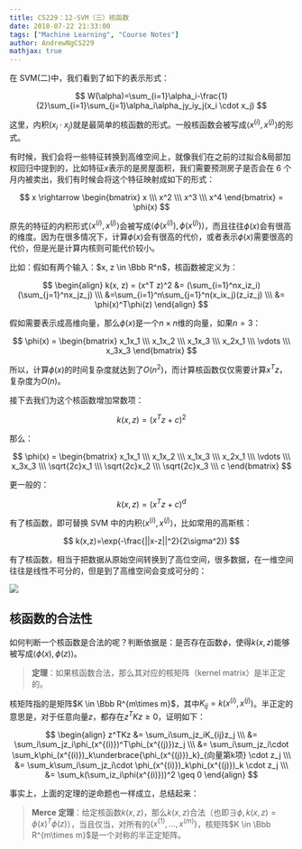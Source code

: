 ```yaml
---
title: CS229：12-SVM（三）核函数
date: 2018-07-22 21:33:00
tags: ["Machine Learning", "Course Notes"]
author: AndrewNgCS229
mathjax: true
---
```


在 SVM(二)中，我们看到了如下的表示形式：

$$
W(\alpha)=\sum_{i=1}\alpha_i-\frac{1}{2}\sum_{i=1}\sum_{j=1}\alpha_i\alpha_jy_iy_j(x_i \cdot x_j)
$$

这里，内积$(x_i \cdot x_j)$就是最简单的核函数的形式。一般核函数会被写成$\langle x^{(i)}, x^{(j)} \rangle$的形式。

有时候，我们会将一些特征转换到高维空间上，就像我们在之前的过拟合&局部加权回归中提到的，比如特征$x$表示的是房屋面积，我们需要预测房子是否会在 6 个月内被卖出，我们有时候会将这个特征映射成如下的形式：

$$
x \rightarrow \begin{bmatrix}
x \\\
x^2 \\\
x^3 \\\
x^4
\end{bmatrix} = \phi(x)
$$

原先的特征的内积形式$\langle x^{(i)}, x^{(j)} \rangle$会被写成$\langle \phi(x^{(i)}), \phi(x^{(j)}) \rangle$，而且往往$\phi(x)$会有很高的维度。因为在很多情况下，计算$\phi(x)$会有很高的代价，或者表示$\phi(x)$需要很高的代价，但是光是计算内核则可能代价较小。

比如：假如有两个输入：$x, z \in \Bbb R^n$，核函数被定义为：

$$
\begin{align}
k(x, z) = (x^T z)^2 &= (\sum_{i=1}^nx_iz_i)(\sum_{j=1}^nx_jz_j) \\\
&=\sum_{i=1}^n\sum_{j=1}^n(x_ix_j)(z_iz_j) \\\
&= \phi(x)^T\phi(z)
\end{align}
$$

假如需要表示成高维向量，那么$\phi(x)$是一个$n \times n$维的向量，如果$n = 3$：

$$
\phi(x) = \begin{bmatrix}
x_1x_1 \\\
x_1x_2 \\\
x_1x_3 \\\
x_2x_1 \\\
\vdots \\\
x_3x_3
\end{bmatrix}
$$

所以，计算$\phi(x)$的时间复杂度就达到了$O(n^2)$，而计算核函数仅仅需要计算$x^Tz$，复杂度为$O(n)$。

接下去我们为这个核函数增加常数项：

$$
k(x,z)=(x^Tz+c)^2
$$

那么：

$$
\phi(x) = \begin{bmatrix}
x_1x_1 \\\
x_1x_2 \\\
x_1x_3 \\\
x_2x_1 \\\
\vdots \\\
x_3x_3 \\\
\sqrt{2c}x_1 \\\
\sqrt{2c}x_2 \\\
\sqrt{2c}x_3 \\\
c
\end{bmatrix}
$$

更一般的：

$$
k(x, z)=(x^Tz+c)^d
$$

有了核函数，即可替换 SVM 中的内积$\langle x^{(i)}, x^{(j)} \rangle$，比如常用的高斯核：

$$
k(x,z)=\exp(-\frac{||x-z||^2}{2\sigma^2})
$$

有了核函数，相当于把数据从原始空间转换到了高位空间，很多数据，在一维空间往往是线性不可分的，但是到了高维空间会变成可分的：

![](https://jackie-image.oss-cn-hangzhou.aliyuncs.com/18-7-23/7489488.jpg)

## 核函数的合法性

如何判断一个核函数是合法的呢？判断依据是：是否存在函数$\phi$，使得$k(x,z)$能够被写成$\langle \phi(x), \phi(z) \rangle$。

> **定理**：如果核函数合法，那么其对应的核矩阵（kernel matrix）是半正定的。

核矩阵指的是矩阵$K \in \Bbb R^{m\times m}$，其中$K_{ij}=k(x^{(i)}, x^{(j)})$。半正定的意思是，对于任意向量$z$，都存在$z^TKz \geq 0$，证明如下：

$$
\begin{align}
z^TKz &= \sum_i\sum_jz_iK_{ij}z_j \\\
&= \sum_i\sum_jz_i\phi_(x^{(i)})^T\phi_(x^{(j)})z_j \\\
&= \sum_i\sum_jz_i\cdot \sum_k\phi_(x^{(i)})_k\underbrace{\phi_(x^{(j)})_k}_{向量第k项} \cdot z_j \\\
&= \sum_k\sum_i\sum_jz_i\cdot \phi_(x^{(i)})_k\phi_(x^{(j)})_k \cdot z_j \\\
&= \sum_k(\sum_iz_i\phi(x^{(i)}))^2 \geq 0
\end{align}
$$

事实上，上面的定理的逆命题也一样成立，总结起来：

> **Merce 定理**：给定核函数$k(x, z)$，那么$k(x, z)$合法（也即$\exists \phi, k(x,z)=\phi(x)^T\phi(z)$），当且仅当，对所有的$\lbrace x^{(1)}, \ldots, x^{(m)} \rbrace$，核矩阵$K \in \Bbb R^{m\times m}$是一个对称的半正定矩阵。
